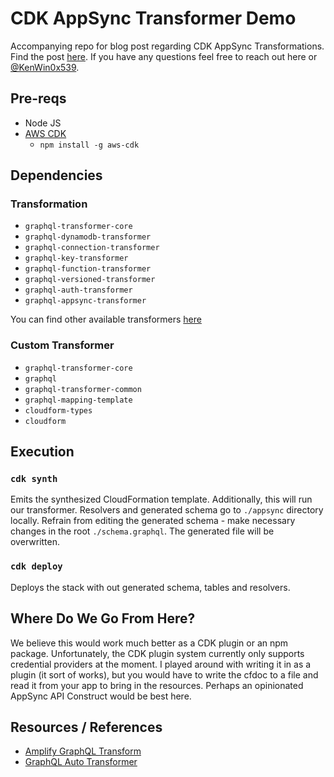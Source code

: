 # CDK AppSync Transformer Demo

Accompanying repo for blog post regarding CDK AppSync Transformations. Find the post [here](). If you have any questions feel free to reach out here or [@KenWin0x539](https://twitter.com/KenWin0x539).

## Pre-reqs

* Node JS
* [AWS CDK](https://docs.aws.amazon.com/cdk/latest/guide/getting_started.html)
    * `npm install -g aws-cdk`

## Dependencies

### Transformation

* `graphql-transformer-core`
* `graphql-dynamodb-transformer`
* `graphql-connection-transformer`
* `graphql-key-transformer`
* `graphql-function-transformer`
* `graphql-versioned-transformer`
* `graphql-auth-transformer`
* `graphql-appsync-transformer`

You can find other available transformers [here](https://github.com/aws-amplify/amplify-cli/tree/master/packages)

### Custom Transformer

* `graphql-transformer-core`
* `graphql`
* `graphql-transformer-common`
* `graphql-mapping-template`
* `cloudform-types`
* `cloudform`

## Execution

### `cdk synth`

Emits the synthesized CloudFormation template. Additionally, this will run our transformer. Resolvers and generated schema go to `./appsync` directory locally. Refrain from editing the generated schema - make necessary changes in the root `./schema.graphql`. The generated file will be overwritten.

### `cdk deploy`

Deploys the stack with out generated schema, tables and resolvers.

## Where Do We Go From Here?

We believe this would work much better as a CDK plugin or an npm package. Unfortunately, the CDK plugin system currently only supports credential providers at the moment. I played around with writing it in as a plugin (it sort of works), but you would have to write the cfdoc to a file and read it from your app to bring in the resources. Perhaps an opinionated AppSync API Construct would be best here.

## Resources / References

* [Amplify GraphQL Transform](https://aws-amplify.github.io/docs/cli-toolchain/graphql)
* [GraphQL Auto Transformer](https://github.com/hirochachacha/graphql-auto-transformer)